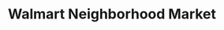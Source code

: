 ---
title: "Walmart Neighborhood Market"
url: /herriman/walmart-neighborhood-market/
shop: Supermarkt
---